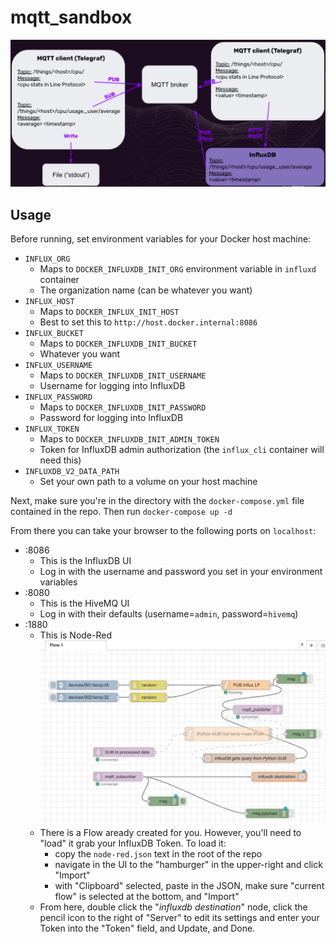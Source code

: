 # mqtt_sandbox

![Architecture](imgs/architecture.png)

## Usage
Before running, set environment variables for your Docker host machine:
- `INFLUX_ORG`
    - Maps to `DOCKER_INFLUXDB_INIT_ORG` environment variable in `influxd` container
    - The organization name (can be whatever you want)
- `INFLUX_HOST`
    - Maps to `DOCKER_INFLUX_INIT_HOST`
    - Best to set this to `http://host.docker.internal:8086`
- `INFLUX_BUCKET`
    - Maps to `DOCKER_INFLUXDB_INIT_BUCKET`
    - Whatever you want
- `INFLUX_USERNAME`
    - Maps to `DOCKER_INFLUXDB_INIT_USERNAME`
    - Username for logging into InfluxDB
- `INFLUX_PASSWORD`
    - Maps to `DOCKER_INFLUXDB_INIT_PASSWORD`
    - Password for logging into InfluxDB
- `INFLUX_TOKEN`
    - Maps to `DOCKER_INFLUXDB_INIT_ADMIN_TOKEN`
    - Token for InfluxDB admin authorization (the `influx_cli` container will need this)
- `INFLUXDB_V2_DATA_PATH`
    - Set your own path to a volume on your host machine

Next, make sure you're in the directory with the `docker-compose.yml` file contained in the repo.  Then run `docker-compose up -d`

From there you can take your browser to the following ports on `localhost`:
- :8086
    - This is the InfluxDB UI
    - Log in with the username and password you set in your environment variables
- :8080
    - This is the HiveMQ UI
    - Log in with their defaults (username=`admin`, password=`hivemq`)
- :1880
    - This is Node-Red
    ![Node-Red Flow](imgs/node-red-flow.png)
    - There is a Flow aready created for you. However, you'll need to "load" it grab your InfluxDB Token.  To load it:
        - copy the `node-red.json` text in the root of the repo
        - navigate in the UI to the "hamburger" in the upper-right and click "Import"
        - with "Clipboard" selected, paste in the JSON, make sure "current flow" is selected at the bottom, and "Import"
    - From here, double click the "_influxdb destination_" node, click the pencil icon to the right of "Server" to edit its settings and enter your Token into the "Token" field, and Update, and Done.

